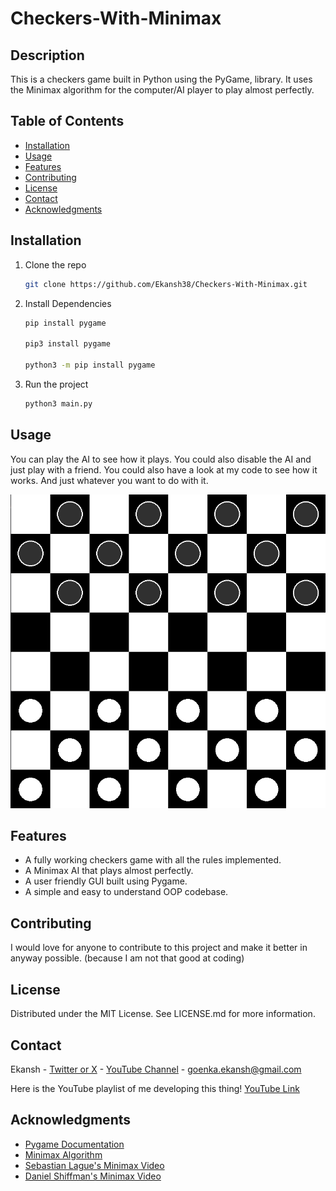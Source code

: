 # Checkers-With-Minimax

## Description

This is a checkers game built in Python using the PyGame, library.
It uses the Minimax algorithm for the computer/AI player to play almost perfectly.

## Table of Contents

- [Installation](#installation)
- [Usage](#usage)
- [Features](#features)
- [Contributing](#contributing)
- [License](#license)
- [Contact](#contact)
- [Acknowledgments](#acknowledgments)

## Installation

1. Clone the repo

   ```sh
   git clone https://github.com/Ekansh38/Checkers-With-Minimax.git

   ```

2. Install Dependencies

   ```sh
   pip install pygame

   pip3 install pygame

   python3 -m pip install pygame
   ```

3. Run the project
   ```sh
   python3 main.py
   ```

## Usage

You can play the AI to see how it plays.
You could also disable the AI and just play with a friend.
You could also have a look at my code to see how it works.
And just whatever you want to do with it.

![Picture of Checkers Board](./images/checkers-board.png)

## Features

- A fully working checkers game with all the rules implemented.
- A Minimax AI that plays almost perfectly.
- A user friendly GUI built using Pygame.
- A simple and easy to understand OOP codebase.

## Contributing

I would love for anyone to contribute to this project and make it better in anyway possible. (because I am not that good at coding)

## License

Distributed under the MIT License. See LICENSE.md for more information.

## Contact

Ekansh - [Twitter or X](https://x.com/mister_byte_) - [YouTube Channel](https://www.youtube.com/@mister_byte_) - goenka.ekansh@gmail.com

Here is the YouTube playlist of me developing this thing!
[YouTube Link](https://www.youtube.com/watch?v=bqYbHhKsVqE&list=PL0VzTA7jLj1QWBFYq50YmCpHfRDonRG8i)

## Acknowledgments

- [Pygame Documentation](https://www.pygame.org/docs/)
- [Minimax Algorithm](https://en.wikipedia.org/wiki/Minimax)
- [Sebastian Lague's Minimax Video](https://www.youtube.com/watch?v=l-hh51ncgDI)
- [Daniel Shiffman's Minimax Video](https://www.youtube.com/watch?v=trKjYdBASyQ)
